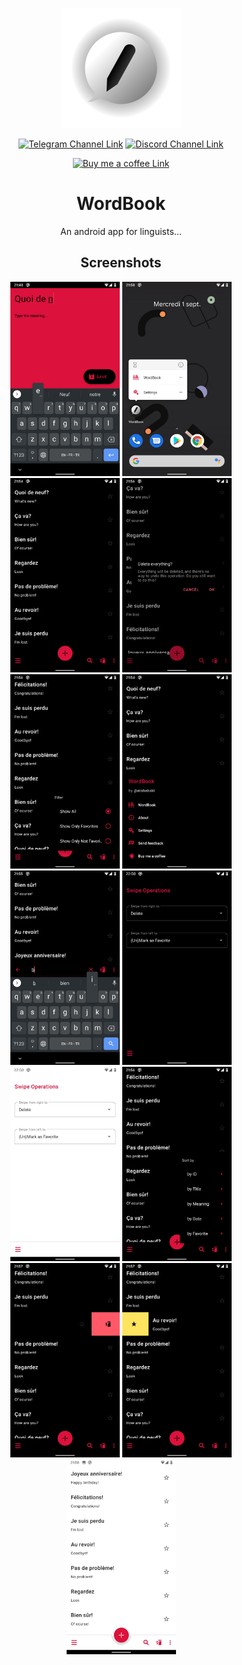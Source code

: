 <div align="center">

  <img alt="WordBook Logo/Trademark"
       src="https://github.com/atahabaki/wordbook-android/raw/dev/media/ic_wordbook_shadow_optimized.png" />

[![Telegram Channel Link](https://img.shields.io/badge/Telegram-26A5E4.svg?style=for-the-badge&logo=Telegram&logoColor=white)](https://t.me/wordbookApp/)
[![Discord Channel Link](https://img.shields.io/badge/Discord-7289DA.svg?style=for-the-badge&logo=Discord&logoColor=white)](https://discord.gg/dwwhBxbHUX)

[![Buy me a coffee Link](https://img.shields.io/badge/Buy%20Me%20A%20Coffee-FFDD00.svg?style=for-the-badge&logo=Buy-Me-A-Coffee&logoColor=black)](https://buymeacoff.ee/atahabaki)
  
# WordBook
An android app for linguists...

## Screenshots

<img width=175px src="https://github.com/atahabaki/wordbook-android/raw/dev/media/screenshots/add.jpg" />
<img width=175px src="https://github.com/atahabaki/wordbook-android/raw/dev/media/screenshots/appshortcut.png" />
<img width=175px src="https://github.com/atahabaki/wordbook-android/raw/dev/media/screenshots/darkapp.jpg" />
<img width=175px src="https://github.com/atahabaki/wordbook-android/raw/dev/media/screenshots/delete_all.jpg" />
<img width=175px src="https://github.com/atahabaki/wordbook-android/raw/dev/media/screenshots/filter.jpg" />
<img width=175px src="https://github.com/atahabaki/wordbook-android/raw/dev/media/screenshots/nav.jpg" />
<img width=175px src="https://github.com/atahabaki/wordbook-android/raw/dev/media/screenshots/search.jpg" />
<img width=175px src="https://github.com/atahabaki/wordbook-android/raw/dev/media/screenshots/settings_dark.jpg" />
<img width=175px src="https://github.com/atahabaki/wordbook-android/raw/dev/media/screenshots/settings_white.jpg" />
<img width=175px src="https://github.com/atahabaki/wordbook-android/raw/dev/media/screenshots/sort.jpg" />
<img width=175px src="https://github.com/atahabaki/wordbook-android/raw/dev/media/screenshots/swipe_delete.jpg" />
<img width=175px src="https://github.com/atahabaki/wordbook-android/raw/dev/media/screenshots/swipe_star.jpg" />
<img width=175px src="https://github.com/atahabaki/wordbook-android/raw/dev/media/screenshots/whiteapp.jpg" />
